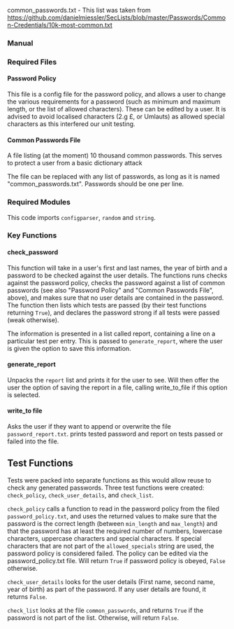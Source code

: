 common_passwords.txt - This list was taken from https://github.com/danielmiessler/SecLists/blob/master/Passwords/Common-Credentials/10k-most-common.txt

### Manual

### Required Files
#### Password Policy

This file is a config file for the password policy, and allows a user to change the various requirements for a password (such as minimum and maximum length, or the list of allowed characters). These can be edited by a user. It is advised to avoid localised characters (2.g £, or Umlauts) as allowed special characters as this interfered our unit testing.

#### Common Passwords File

A file listing (at the moment) 10 thousand common passwords. This serves to protect a user from a basic dictionary attack

The file can be replaced with any list of passwords, as long as it is named "common_passwords.txt". Passwords should be one per line.
### Required Modules

This code imports `configparser`, `random` and `string`.
### Key Functions

#### check_password

This function will take in a user's first and last names, the year of birth and a password to be checked against the user details. The  functions runs checks against the password policy, checks the password against a list of common passwords (see also "Password Policy" and "Common Passwords File", above), and makes sure that no user details are contained in the password. The function then lists which tests are passed (by their test functions returning `True`), and declares the password strong if all tests were passed (weak otherwise).

The information is presented in a list called report, containing a line on a particular test per entry. This is passed to `generate_report`, where the user is given the option to save this information.

#### generate_report

Unpacks the `report` list and prints it for the user to see. Will then offer the user the option of saving the report in a file, calling write_to_file if this option is selected.

#### write_to file

Asks the user if they want to append or overwrite the file `password_report.txt`. prints tested password and report on tests passed or failed into the file.

## Test Functions

Tests were packed into separate functions as this would allow reuse to check any generated passwords. Three test functions were created: `check_policy`, `check_user_details`, and `check_list`.

`check_policy` calls a function to read in the password policy from the filed `password_policy.txt`, and uses the returned values to make sure that the password is the correct length (between `min_length` and `max_length`) and that the password has at least the required number of numbers, lowercase characters, uppercase characters and special characters. If special characters that are not part of the `allowed_specials` string are used, the password policy is considered failed. The policy can be edited via the password_policy.txt file. Will return `True` if password policy is obeyed, `False` otherwise.

`check_user_details` looks for the user details (First name, second name, year of birth) as part of the password. If any user details are found, it returns `False`.

`check_list` looks at the file `common_passwords`, and returns `True` if the password is not part of the list. Otherwise, will return `False`.






